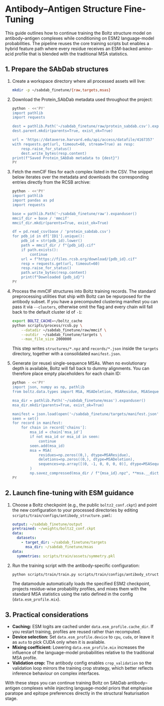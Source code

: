 # Antibody–Antigen Structure Fine-Tuning

This guide outlines how to continue training the Boltz structure model on
antibody–antigen complexes while conditioning on ESM2 language-model
probabilities. The pipeline reuses the core training scripts but enables a
hybrid feature path where every residue receives an ESM-backed amino-acid
profile that is blended with the traditional MSA statistics.

## 1. Prepare the SAbDab structures

1. Create a workspace directory where all processed assets will live:
   ```bash
   mkdir -p ~/sabdab_finetune/{raw,targets,msas}
   ```

2. Download the Protein_SAbDab metadata used throughout the project:
   ```bash
   python - <<'PY'
   import pathlib
   import requests

   dest = pathlib.Path('~/sabdab_finetune/raw/protein_sabdab.csv').expanduser()
   dest.parent.mkdir(parents=True, exist_ok=True)

   url = 'https://dataverse.harvard.edu/api/access/datafile/4167357'
   with requests.get(url, timeout=60, stream=True) as resp:
       resp.raise_for_status()
       dest.write_bytes(resp.content)
   print(f"Saved Protein_SAbDab metadata to {dest}")
   PY
   ```

3. Fetch the mmCIF files for each complex listed in the CSV. The snippet below
   iterates over the metadata and downloads the corresponding entries directly
   from the RCSB archive:
   ```bash
   python - <<'PY'
   import pathlib
   import pandas as pd
   import requests

   base = pathlib.Path('~/sabdab_finetune/raw').expanduser()
   mmcif_dir = base / 'mmcif'
   mmcif_dir.mkdir(parents=True, exist_ok=True)

   df = pd.read_csv(base / 'protein_sabdab.csv')
   for pdb_id in df['ID1'].unique():
       pdb_id = str(pdb_id).lower()
       path = mmcif_dir / f"{pdb_id}.cif"
       if path.exists():
           continue
       url = f"https://files.rcsb.org/download/{pdb_id}.cif"
       resp = requests.get(url, timeout=60)
       resp.raise_for_status()
       path.write_bytes(resp.content)
       print(f"Downloaded {pdb_id}")
   PY
   ```

4. Process the mmCIF structures into Boltz training records. The standard
   preprocessing utilities that ship with Boltz can be repurposed for the
   antibody subset. If you have a precomputed clustering manifest you can pass
   it via `--clusters`, otherwise omit the flag and every chain will fall back
   to the default cluster id of `-1`:
   ```bash
   export BOLTZ_CACHE=~/boltz_cache
   python scripts/process/rcsb.py \
       --datadir ~/sabdab_finetune/raw/mmcif \
       --outdir  ~/sabdab_finetune/targets \
       --max_file_size 2000000
   ```
   This step writes `structures/*.npz` and `records/*.json` inside the
   `targets` directory, together with a consolidated `manifest.json`.

5. Generate (or reuse) single-sequence MSAs. When no evolutionary depth is
   available, Boltz will fall back to dummy alignments. You can therefore place
   empty placeholders for each chain ID:
   ```bash
   python - <<'PY'
   import json, numpy as np, pathlib
   from boltz.data.types import MSA, MSADeletion, MSAResidue, MSASequence

   msa_dir = pathlib.Path('~/sabdab_finetune/msas').expanduser()
   msa_dir.mkdir(parents=True, exist_ok=True)

   manifest = json.load(open('~/sabdab_finetune/targets/manifest.json'))
   seen = set()
   for record in manifest:
       for chain in record['chains']:
           msa_id = chain['msa_id']
           if not msa_id or msa_id in seen:
               continue
           seen.add(msa_id)
           msa = MSA(
               residues=np.zeros((0,), dtype=MSAResidue),
               deletions=np.zeros((0,), dtype=MSADeletion),
               sequences=np.array([(0, -1, 0, 0, 0, 0)], dtype=MSASequence),
           )
           np.savez_compressed(msa_dir / f"{msa_id}.npz", **msa.__dict__)
   PY
   ```

## 2. Launch fine-tuning with ESM guidance

1. Choose a Boltz checkpoint (e.g., the public `boltz2_conf.ckpt`) and point the
   new configuration to your processed directories by editing
   `scripts/train/configs/antibody_structure.yaml`:
   ```yaml
   output: ~/sabdab_finetune/output
   pretrained: ~/weights/boltz2_conf.ckpt
   data:
     datasets:
       - target_dir: ~/sabdab_finetune/targets
         msa_dir: ~/sabdab_finetune/msas
   data:
     symmetries: scripts/train/assets/symmetry.pkl
   ```

2. Run the training script with the antibody-specific configuration:
   ```bash
   python scripts/train/train.py scripts/train/configs/antibody_structure.yaml
   ```

   The datamodule automatically loads the specified ESM2 checkpoint, projects
   residue-wise probability profiles, and mixes them with the standard MSA
   statistics using the ratio defined in the config (`data.esm_profile.mix`).

## 3. Practical considerations

- **Caching:** ESM logits are cached under `data.esm_profile.cache_dir`. If you
  restart training, profiles are reused rather than recomputed.
- **Device selection:** Set `data.esm_profile.device` to `cpu`, `cuda`, or leave
  it as `auto` to pick CUDA only when it is available.
- **Mixing coefficient:** Lowering `data.esm_profile.mix` increases the influence
  of the language-model probabilities relative to the traditional MSA profile.
- **Validation crop:** The antibody config enables `crop_validation` so the
  validation loop mirrors the training crop strategy, which better reflects
  inference behaviour on complex interfaces.

With these steps you can continue training Boltz on SAbDab antibody–antigen
complexes while injecting language-model priors that emphasise paratope and
epitope preferences directly in the structural featurisation stage.
